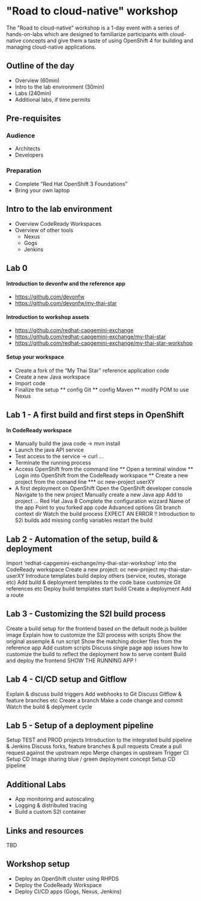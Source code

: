 # "Road to cloud-native" workshop

The "Road to cloud-native" workshop is a 1-day event with a series of hands-on-labs which are designed to familiarize participants with cloud-native concepts and give them a taste of using OpenShift 4 for building and managing cloud-native applications.

## Outline of the day
* Overview (60min)
* Intro to the lab environment (30min)
* Labs (240min)
* Additional labs, if time permits

## Pre-requisites

### Audience
* Architects
* Developers

### Preparation
* Complete “Red Hat OpenShift 3 Foundations”
* Bring your own laptop

## Intro to the lab environment
* Overview CodeReady Workspaces
* Overview of other tools
  * Nexus
  * Gogs
  * Jenkins

## Lab 0

#### Introduction to devonfw and the reference app
* https://github.com/devonfw
* https://github.com/devonfw/my-thai-star

#### Introduction to workshop assets
* https://github.com/redhat-capgemini-exchange
* https://github.com/redhat-capgemini-exchange/my-thai-star
* https://github.com/redhat-capgemini-exchange/my-thai-star-workshop
  
#### Setup your workspace
* Create a fork of the “My Thai Star” reference application code
* Create a new Java workspace
* Import code
* Finalize the setup
** config Git
** config Maven
** modify POM to use Nexus

## Lab 1 - A first build and first steps in OpenShift

#### In CodeReady workspace
* Manually build the java code -> mvn install
* Launch the java API service
* Test access to the service -> curl ...
* Terminate the running process
* Access OpenShift from the command line
** Open a terminal window
** Login into OpenShift from the CodeReady workspace
** Create a new project from the comand line
*** oc new-project userXY
* A first deployment on OpenShift
    Open the OpenShift developer console
    Navigate to the new project
    Manually create a new Java app
      Add to project ... Red Hat Java 8
      Complete the configuration wizzard
        Name of the app
        Point to you forked app code
        Advanced options
          Git branch
          context dir
    Watch the build process
      EXPECT AN ERROR !!
    Introduction to S2i builds
      add missing config variables
      restart the build

## Lab 2 - Automation of the setup, build & deployment
  Import ‘redhat-capgemini-exchange/my-thai-star-workshop’ into the CodeReady workspace
  Create a new project: oc new-project my-thai-star-userXY
  Introduce templates
    build
    deploy
    others (service, routes, storage etc)
  Add build & deployment templates to the code base
    customize Git references etc
  Deploy build templates
    start build
  Create a deployment
  Add a route

## Lab 3 - Customizing the S2I build process
  Create a build setup for the frontend
    based on the default node.js builder image
  Explain how to customize the S2I process with scripts
    Show the original assemple & run script
    Show the matching docker files from the reference app
    Add custom scripts
  Discuss single page app issues
    how to customize the build to reflect the deployment
    how to serve content
  Build and deploy the frontend
  SHOW THE RUNNING APP !

## Lab 4 - CI/CD setup and Gitflow
  Explain & discuss build triggers
  Add webhooks to Git
  Discuss Gitflow & feature branches etc
    Create a branch
    Make a code change and commit
  Watch the build & deplyment cycle

## Lab 5 - Setup of a deployment pipeline
  Setup TEST and PROD projects
  Introduction to the integrated build pipeline & Jenkins
  Discuss forks, feature branches & pull requests
    Create a pull request against the upstream repo
    Merge changes in upstream
  Trigger CI 
  Setup CD
    Image sharing
    blue / green deployment concept
    Setup CD pipeline

## Additional Labs
* App monitoring and autoscaling
* Logging & distributed tracing
* Build a custom S2I container

## Links and resources
TBD

## Workshop setup
* Deploy an OpenShift cluster using RHPDS
* Deploy the CodeReady Workspace
* Deploy CI/CD apps (Gogs, Nexus, Jenkins)
